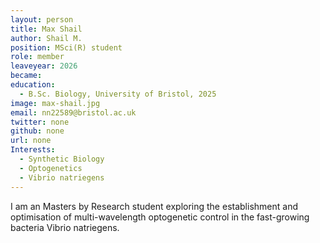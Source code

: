 ```yaml
---
layout: person
title: Max Shail
author: Shail M.
position: MSci(R) student
role: member
leaveyear: 2026
became:
education:
  - B.Sc. Biology, University of Bristol, 2025
image: max-shail.jpg
email: nn22589@bristol.ac.uk
twitter: none
github: none
url: none
Interests:
  - Synthetic Biology
  - Optogenetics
  - Vibrio natriegens
---
```

I am an Masters by Research student exploring the establishment and optimisation of multi-wavelength optogenetic control in the fast-growing bacteria Vibrio natriegens.
